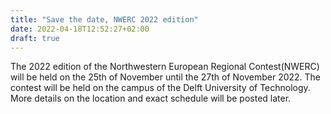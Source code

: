 ```yaml
---
title: "Save the date, NWERC 2022 edition"
date: 2022-04-18T12:52:27+02:00
draft: true
---
```

The 2022 edition of the Northwestern European Regional Contest(NWERC) will be held on the 25th of November until the 27th of November 2022. The contest will be held on the campus of the Delft University of Technology. More details on the location and exact schedule will be posted later.
